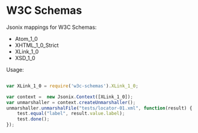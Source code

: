 W3C Schemas
===========

Jsonix mappings for W3C Schemas:

* Atom_1_0
* XHTML_1_0_Strict
* XLink_1_0
* XSD_1_0

Usage:

````javascript

var XLink_1_0 = require('w3c-schemas').XLink_1_0;

var context =  new Jsonix.Context([XLink_1_0]);
var unmarshaller = context.createUnmarshaller();
unmarshaller.unmarshalFile("tests/locator-01.xml", function(result) {
	test.equal("label", result.value.label);
	test.done();
});
````
